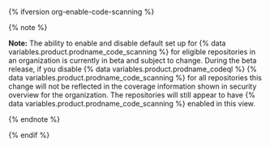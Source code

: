 {% ifversion org-enable-code-scanning %}

{% note %}

**Note:** The ability to enable and disable default set up for {% data variables.product.prodname_code_scanning %} for eligible repositories in an organization is currently in beta and subject to change. During the beta release, if you disable {% data variables.product.prodname_codeql %} {% data variables.product.prodname_code_scanning %} for all repositories this change will not be reflected in the coverage information shown in security overview for the organization. The repositories will still appear to have {% data variables.product.prodname_code_scanning %} enabled in this view.

{% endnote %}

{% endif %}
